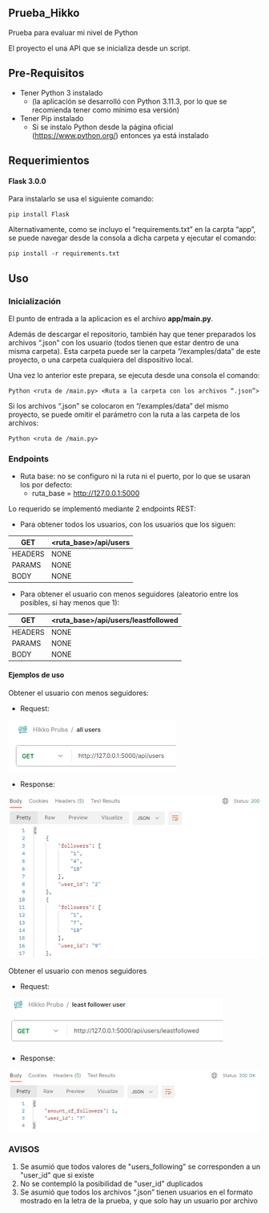 ## Prueba_Hikko
Prueba para evaluar mi nivel de Python

El proyecto el una API que se inicializa desde un script.

## Pre-Requisitos
- Tener Python 3 instalado 
    - (la aplicación se desarrolló con Python 3.11.3, por lo que se recomienda tener como mínimo esa versión)
- Tener Pip instalado 
    - Si se instalo Python desde la página oficial (https://www.python.org/) entonces ya está instalado

## Requerimientos
#### Flask 3.0.0
Para instalarlo se usa el siguiente comando:
```
pip install Flask
```
Alternativamente, como se incluyo el “requirements.txt” en la carpta “app”, se puede navegar desde la consola a dicha carpeta y ejecutar el comando:
```
pip install -r requirements.txt
```

## Uso
### Inicialización 
El punto de entrada a la aplicacion es el archivo **app/main.py**. 

Además de descargar el repositorio, también hay que tener preparados los archivos “.json” con los usuario (todos tienen que estar dentro de una misma carpeta). Esta carpeta puede ser la carpeta “/examples/data” de este proyecto, o una carpeta cualquiera del dispositivo local.

Una vez lo anterior este prepara, se ejecuta desde una consola el comando:
```
Python <ruta de /main.py> <Ruta a la carpeta con los archivos “.json”>
```

Si los archivos “.json” se colocaron en “/examples/data” del mismo proyecto, se puede omitir el parámetro con la ruta a las carpeta de los archivos:
```
Python <ruta de /main.py>
```

### Endpoints
- Ruta base: no se configuro ni la ruta ni el puerto, por lo que se usaran los por defecto:
    - ruta_base = http://127.0.0.1:5000

Lo requerido se implementó mediante 2 endpoints REST:

- Para obtener todos los usuarios, con los usuarios que los siguen:

| GET | <ruta_base>/api/users |
| ----------- | ----------- |
| HEADERS | NONE |
| PARAMS | NONE |
| BODY | NONE |

- Para obtener el usuario con menos seguidores (aleatorio entre los posibles, si hay menos que 1):

| GET | <ruta_base>/api/users/leastfollowed |
| ----------- | ----------- |
| HEADERS | NONE |
| PARAMS | NONE |
| BODY | NONE |


#### Ejemplos de uso

Obtener el usuario con menos seguidores:

- Request:

![get_all_users_request](documentation/get_all_users_request.PNG)

- Response:

![get_all_users_response](/documentation/get_all_users_response.PNG)

Obtener el usuario con menos seguidores

- Request:

![get_least_followed_user_request](/documentation/get_least_followed_user_request.PNG)

- Response:

![get_least_followed_user_response](/documentation/get_least_followed_user_response.PNG)


### AVISOS
1. Se asumió que todos valores de "users_following" se corresponden a un "user_id" que si existe
2. No se contempló la posibilidad de "user_id" duplicados
3. Se asumió que todos los archivos “.json” tienen usuarios en el formato mostrado en la letra de la prueba, y que solo hay un usuario por archivo
